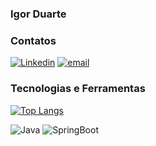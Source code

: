 ### Igor Duarte 

### Contatos 

[![Linkedin](https://img.shields.io/badge/LinkedIn-0077B5?style=for-the-badge&logo=linkedin&logoColor=white)](https://www.linkedin.com/in/igorduartetkd/) 
[![email](https://img.shields.io/badge/Gmail-D14836?style=for-the-badge&logo=gmail&logoColor=white)](igorduartetkd@gmail.com)


### Tecnologias e Ferramentas
[![Top Langs](https://github-readme-stats.vercel.app/api/top-langs/?username=igorduartetkd&layout=donut&theme=blue-green)](https://github.com/igorduartetkd/github-readme-stats)


![Java](https://img.shields.io/badge/Java-ED8B00?style=for-the-badge&logo=openjdk&logoColor=white)
![SpringBoot](https://img.shields.io/badge/Spring-6DB33F?style=for-the-badge&logo=spring&logoColor=white)


 
